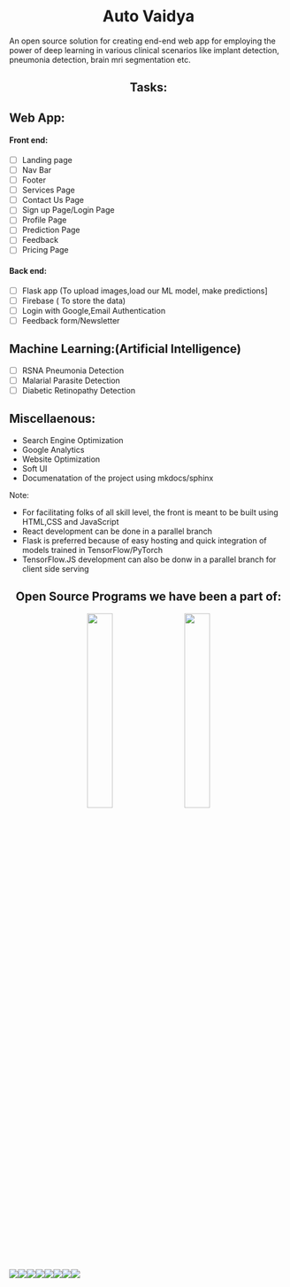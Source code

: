 <h1 align = "center">Auto Vaidya</h1>

An open source solution for creating end-end web app for employing the power of deep learning in various clinical scenarios like implant detection, pneumonia detection, brain mri segmentation etc.

<h2 align = "center">Tasks:</h2>

## Web App:

#### Front end:

- [ ] Landing page
- [ ] Nav Bar
- [ ] Footer
- [ ] Services Page
- [ ] Contact Us Page
- [ ] Sign up Page/Login Page
- [ ] Profile Page
- [ ] Prediction Page
- [ ] Feedback
- [ ] Pricing Page

#### Back end:

- [ ] Flask app (To upload images,load our ML model, make predictions]
- [ ] Firebase ( To store the data)
- [ ] Login with Google,Email Authentication
- [ ] Feedback form/Newsletter

## Machine Learning:(Artificial Intelligence)

- [ ] RSNA Pneumonia Detection
- [ ] Malarial Parasite Detection
- [ ] Diabetic Retinopathy Detection

## Miscellaenous:

- Search Engine Optimization
- Google Analytics
- Website Optimization
- Soft UI
- Documenatation of the project using mkdocs/sphinx

Note:

- For facilitating folks of all skill level, the front is meant to be built using HTML,CSS and JavaScript
- React development can be done in a parallel branch
- Flask is preferred because of easy hosting and quick integration of models trained in TensorFlow/PyTorch
- TensorFlow.JS development can also be donw in a parallel branch for client side serving

<h2 align="center"><b>Open Source Programs we have been a part of:</b></h2>
<p align="center">
<img width=30% src="assets/images/hakin_codes.png">&ensp;&ensp;&ensp;
<img width=30% src="assets/images/psoc_logo.png">
</p> 

[![](https://sourcerer.io/fame/smaranjitghose/smaranjitghose/auto_vaidya/images/0)](https://sourcerer.io/fame/smaranjitghose/smaranjitghose/auto_vaidya/links/0)[![](https://sourcerer.io/fame/smaranjitghose/smaranjitghose/auto_vaidya/images/1)](https://sourcerer.io/fame/smaranjitghose/smaranjitghose/auto_vaidya/links/1)[![](https://sourcerer.io/fame/smaranjitghose/smaranjitghose/auto_vaidya/images/2)](https://sourcerer.io/fame/smaranjitghose/smaranjitghose/auto_vaidya/links/2)[![](https://sourcerer.io/fame/smaranjitghose/smaranjitghose/auto_vaidya/images/3)](https://sourcerer.io/fame/smaranjitghose/smaranjitghose/auto_vaidya/links/3)[![](https://sourcerer.io/fame/smaranjitghose/smaranjitghose/auto_vaidya/images/4)](https://sourcerer.io/fame/smaranjitghose/smaranjitghose/auto_vaidya/links/4)[![](https://sourcerer.io/fame/smaranjitghose/smaranjitghose/auto_vaidya/images/5)](https://sourcerer.io/fame/smaranjitghose/smaranjitghose/auto_vaidya/links/5)[![](https://sourcerer.io/fame/smaranjitghose/smaranjitghose/auto_vaidya/images/6)](https://sourcerer.io/fame/smaranjitghose/smaranjitghose/auto_vaidya/links/6)[![](https://sourcerer.io/fame/smaranjitghose/smaranjitghose/auto_vaidya/images/7)](https://sourcerer.io/fame/smaranjitghose/smaranjitghose/auto_vaidya/links/7)
